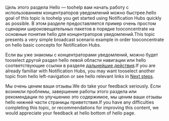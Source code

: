
<span data-ttu-id="cb0d9-101">Цель этого раздела Hello — toohelp вам начать работу с использованием концентраторов уведомлений можно быстрее.</span><span class="sxs-lookup"><span data-stu-id="cb0d9-101">hello goal of this topic is toohelp you get started using Notification Hubs quickly as possible.</span></span> <span data-ttu-id="cb0d9-102">В этом разделе предоставляется пример очень простом сценарии широковещательных пакетов в порядке tooconcentrate на основные понятия hello для концентраторов уведомлений.</span><span class="sxs-lookup"><span data-stu-id="cb0d9-102">This topic presents a very simple broadcast scenario example in order tooconcentrate on hello basic concepts for Notification Hubs.</span></span>

<span data-ttu-id="cb0d9-103">Если вы уже знакомы с концентраторами уведомлений, можно будет tooselect другой раздел hello левой области навигации или hello соответствующие ссылки в разделе [дальнейшие действия](#next-steps).</span><span class="sxs-lookup"><span data-stu-id="cb0d9-103">If you are already familiar with Notification Hubs, you may want tooselect another topic from hello left-navigation or see hello relevant links in [Next steps](#next-steps).</span></span>

<span data-ttu-id="cb0d9-104">Мы очень ценим ваши отзывы.</span><span class="sxs-lookup"><span data-stu-id="cb0d9-104">We do take your feedback seriously.</span></span> <span data-ttu-id="cb0d9-105">Если возникли проблемы, завершение работы этого раздела или рекомендации по улучшению это содержимое, мы ценим ваши отзывы hello нижней части страницы приветствия.</span><span class="sxs-lookup"><span data-stu-id="cb0d9-105">If you have any difficulties completing this topic, or recommendations for improving this content, we would appreciate your feedback at hello bottom of hello page.</span></span>


